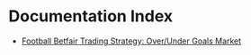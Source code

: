 # Documentation Index

- [Football Betfair Trading Strategy: Over/Under Goals Market](TradeOverUnderGoals.md)
